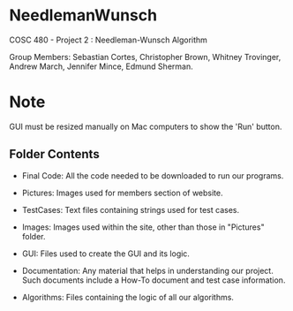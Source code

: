 # NeedlemanWunsch
COSC 480 - Project 2 : Needleman-Wunsch Algorithm

Group Members: Sebastian Cortes, Christopher Brown, Whitney Trovinger, Andrew March, Jennifer Mince, Edmund Sherman.

# Note

GUI must be resized manually on Mac computers to show the 'Run' button.

## Folder Contents
- Final Code: All the code needed to be downloaded to run our programs.

- Pictures: Images used for members section of website.
- TestCases: Text files containing strings used for test cases.
- Images: Images used within the site, other than those in "Pictures" folder.
- GUI: Files used to create the GUI and its logic.
- Documentation: Any material that helps in understanding our project. Such documents include a How-To document and test case information.
- Algorithms: Files containing the logic of all our algorithms.
